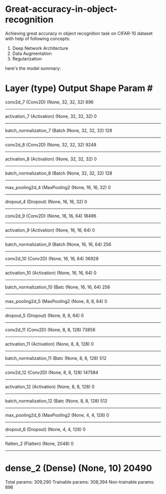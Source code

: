 # Great-accuracy-in-object-recognition
Achieving great accuracy in object recognition task on CIFAR-10 dataset with help of following concepts:
    
1. Deep Network Architecture
2. Data Augmentation
2. Regularization

here's the model summary:

Layer (type)                 Output Shape              Param #   
=================================================================
conv2d_7 (Conv2D)            (None, 32, 32, 32)        896       
_________________________________________________________________
activation_7 (Activation)    (None, 32, 32, 32)        0         
_________________________________________________________________
batch_normalization_7 (Batch (None, 32, 32, 32)        128       
_________________________________________________________________
conv2d_8 (Conv2D)            (None, 32, 32, 32)        9248      
_________________________________________________________________
activation_8 (Activation)    (None, 32, 32, 32)        0         
_________________________________________________________________
batch_normalization_8 (Batch (None, 32, 32, 32)        128       
_________________________________________________________________
max_pooling2d_4 (MaxPooling2 (None, 16, 16, 32)        0         
_________________________________________________________________
dropout_4 (Dropout)          (None, 16, 16, 32)        0         
_________________________________________________________________
conv2d_9 (Conv2D)            (None, 16, 16, 64)        18496     
_________________________________________________________________
activation_9 (Activation)    (None, 16, 16, 64)        0         
_________________________________________________________________
batch_normalization_9 (Batch (None, 16, 16, 64)        256       
_________________________________________________________________
conv2d_10 (Conv2D)           (None, 16, 16, 64)        36928     
_________________________________________________________________
activation_10 (Activation)   (None, 16, 16, 64)        0         
_________________________________________________________________
batch_normalization_10 (Batc (None, 16, 16, 64)        256       
_________________________________________________________________
max_pooling2d_5 (MaxPooling2 (None, 8, 8, 64)          0         
_________________________________________________________________
dropout_5 (Dropout)          (None, 8, 8, 64)          0         
_________________________________________________________________
conv2d_11 (Conv2D)           (None, 8, 8, 128)         73856     
_________________________________________________________________
activation_11 (Activation)   (None, 8, 8, 128)         0         
_________________________________________________________________
batch_normalization_11 (Batc (None, 8, 8, 128)         512       
_________________________________________________________________
conv2d_12 (Conv2D)           (None, 8, 8, 128)         147584    
_________________________________________________________________
activation_12 (Activation)   (None, 8, 8, 128)         0         
_________________________________________________________________
batch_normalization_12 (Batc (None, 8, 8, 128)         512       
_________________________________________________________________
max_pooling2d_6 (MaxPooling2 (None, 4, 4, 128)         0         
_________________________________________________________________
dropout_6 (Dropout)          (None, 4, 4, 128)         0         
_________________________________________________________________
flatten_2 (Flatten)          (None, 2048)              0         
_________________________________________________________________
dense_2 (Dense)              (None, 10)                20490     
=================================================================
Total params: 309,290
Trainable params: 308,394
Non-trainable params: 896
